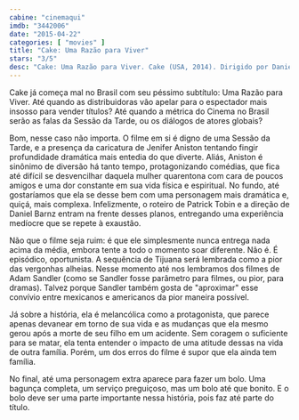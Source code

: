 ```yaml
---
cabine: "cinemaqui"
imdb: "3442006"
date: "2015-04-22"
categories: [ "movies" ]
title: "Cake: Uma Razão para Viver"
stars: "3/5"
desc: "Cake: Uma Razão para Viver. Cake (USA, 2014). Dirigido por Daniel Barnz. Escrito por Patrick Tobin. Com Jennifer Aniston, Adriana Barraza, Anna Kendrick, Sam Worthington, Mamie Gummer, Felicity Huffman, William H. Macy, Chris Messina, Lucy Punch."
---
```

Cake já começa mal no Brasil com seu péssimo subtítulo: Uma Razão para Viver. Até quando as distribuidoras vão apelar para o espectador mais insosso para vender títulos? Até quando a métrica do Cinema no Brasil serão as falas da Sessão da Tarde, ou os diálogos de atores globais?

Bom, nesse caso não importa. O filme em si é digno de uma Sessão da Tarde, e a presença da caricatura de Jenifer Aniston tentando fingir profundidade dramática mais entedia do que diverte. Aliás, Aniston é sinônimo de diversão há tanto tempo, protagonizando comédias, que fica até difícil se desvencilhar daquela mulher quarentona com cara de poucos amigos e uma dor constante em sua vida física e espiritual. No fundo, até gostaríamos que ela se desse bem com uma personagem mais dramática e, quiçá, mais complexa. Infelizmente, o roteiro de Patrick Tobin e a direção de Daniel Barnz entram na frente desses planos, entregando uma experiência medíocre que se repete à exaustão.

Não que o filme seja ruim: é que ele simplesmente nunca entrega nada acima da média, embora tente a todo o momento soar diferente. Não é. É episódico, oportunista. A sequência de Tijuana será lembrada como a pior das vergonhas alheias. Nesse momento até nos lembramos dos filmes de Adam Sandler (como se Sandler fosse parâmetro para filmes, ou pior, para dramas). Talvez porque Sandler também gosta de "aproximar" esse convívio entre mexicanos e americanos da pior maneira possível.

Já sobre a história, ela é melancólica como a protagonista, que parece apenas devanear em torno de sua vida e as mudanças que ela mesmo gerou após a morte de seu filho em um acidente. Sem coragem o suficiente para se matar, ela tenta entender o impacto de uma atitude dessas na vida de outra família. Porém, um dos erros do filme é supor que ela ainda tem família.

No final, até uma personagem extra aparece para fazer um bolo. Uma bagunça completa, um serviço preguiçoso, mas um bolo até que bonito. E o bolo deve ser uma parte importante nessa história, pois faz até parte do título.
